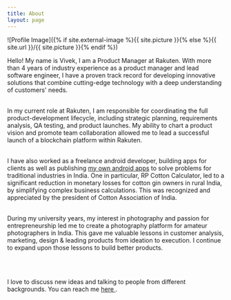 ```yaml
---
title: About
layout: page
---
```

![Profile Image]({% if site.external-image %}{{ site.picture }}{% else %}{{ site.url }}/{{ site.picture }}{% endif %})


<p>Hello! My name is Vivek, I am a Product Manager at Rakuten. With more than 4 years of industry experience as a product manager and lead software engineer, I have a proven track record for developing innovative solutions that combine cutting-edge technology with a deep understanding of customers' needs.<br><br>

In my current role at Rakuten, I am responsible for coordinating the full product-development lifecycle, including strategic planning, requirements analysis, QA testing, and product launches. My ability to chart a product vision and promote team collaboration allowed me to lead a successful launch of a blockchain platform within Rakuten.<br><br>

I have also worked as a freelance android developer, building apps for clients as well as publishing <a href="https://play.google.com/store/apps/developer?id=Truecent+Technology" target="_blank"> my own android apps</a> to solve problems for traditional industries in India. One in particular, RP Cotton Calculator, led to a significant reduction in monetary losses for cotton gin owners in rural India, by simplifying complex business calculations. This was recognized and appreciated by the president of Cotton Association of India.<br><br>

During my university years, my interest in photography and passion for entrepreneurship led me to create a photography platform for amateur photographers in India. This gave me valuable lessons in customer analysis, marketing, design & leading products from ideation to execution. I continue to expand upon those lessons to build better products.</p><br><br>

I love to discuss new ideas and talking to people from different backgrounds.
You can reach me <a href="https://www.linkedin.com/in/vivekvikani/" target="_blank"> here </a>.
<!--
<h2>WORK EXPERIENCE</h2>

<ul class="skill-list">
	<li><b>Senior Software Engineer</b>, &nbsp; <a href="https://global.rakuten.com/corp/about/" target="_blank">Rakuten</a> (Apr’ 2018 - Now)
	<br> Conceptualizing and Building horizontal products spanning multiple Fintech services using technologies like Blockchain. </li><br>
<ul>
	<li>Led feasibility testing of various Blockchain frameworks using POCs and analyzed various use cases for Fintech services</li>
	<li>Worked with the senior leadership to chart a vision for and develop a resilient blockchain based platform to gather user's transaction information from various Fintech services</li>
	<li>Determined the priorities of various stakeholders to generate formal system requirements and detailed project schedule</li>
	<li>Spearheaded  the design and development of the Blockchain network using Hyperledger Fabric framework, and deployed on Baremetal servers using Docker and Docker Swarm</li>
	<li>Managed project tasks using JIRA, responded to issues and changes, and presented a weekly progress report to the senior management</li>
	<li>Mentored and Guided 2 members to design and develop features</li>
	<li>Conducted thorough testing to improve the quality, resilience and performance using tools like Jmeter</li>
	<li>Oversaw deployment to production using Docker Swarm and Jenkins</li>
</ul><br>
-->

